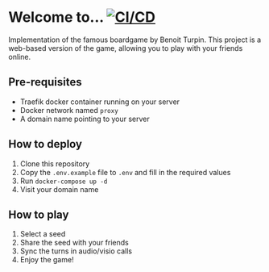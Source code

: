 # Welcome to... [![CI/CD](https://github.com/fritzip/welcome-to/actions/workflows/actions.yml/badge.svg)](https://github.com/fritzip/welcome-to/actions/workflows/actions.yml)

Implementation of the famous boardgame by Benoit Turpin. This project is a web-based version of the game, allowing you to play with your friends online.

## Pre-requisites
- Traefik docker container running on your server
- Docker network named `proxy`
- A domain name pointing to your server

## How to deploy
1. Clone this repository
2. Copy the `.env.example` file to `.env` and fill in the required values
3. Run `docker-compose up -d`
4. Visit your domain name

## How to play
1. Select a seed
2. Share the seed with your friends
3. Sync the turns in audio/visio calls
4. Enjoy the game!
